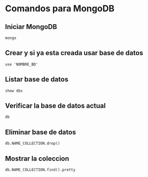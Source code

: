 # Comandos para MongoDB

## Iniciar MongoDB

    mongo
    
## Crear y si ya esta creada usar base de datos

    use 'NOMBRE_BD'
    
## Listar base de datos

    show dbs
    
## Verificar la base de datos actual

    db
    
## Eliminar base de datos

    db.NAME_COLLECTION.drop()
    
## Mostrar la coleccion

    db.NAME_COLLECTION.find().pretty
